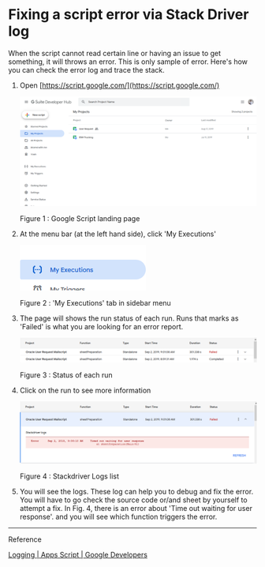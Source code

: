 # Fixing a script error via Stack Driver log

When the script cannot read certain line or having an issue to get something, it will throws an error.
This is only sample of error. Here's how you can check the error log and trace the stack.

1. Open [https://script.google.com/](https://script.google.com/)

    ![](Untitled-b0d772a2-d067-4ed2-a19d-ee2ae9ec038f.png)

    Figure 1 : Google Script landing page

2. At the menu bar (at the left hand side), click 'My Executions'

    ![](Untitled-b1ca6b75-af7d-466a-9bee-3a47c9d94f15.png)

    Figure 2 : 'My Executions' tab in sidebar menu

3. The page will shows the run status of each run.
Runs that marks as 'Failed' is what you are looking for an error report.

    ![](Untitled-af56687d-f924-4410-93a2-193687bea63e.png)

    Figure 3 : Status of each run

4. Click on the run to see more information

    ![](Untitled-d30c0233-522e-444f-a452-31d7dea4c564.png)

    Figure 4 : Stackdriver Logs list

5. You will see the logs. These log can help you to debug and fix the error.
You will have to go check the source code or/and sheet by yourself to attempt a fix.
In Fig. 4, there is an error about 'Time out waiting for user response'. and you will see which function triggers the error.

---

Reference 

[Logging | Apps Script | Google Developers](https://developers.google.com/apps-script/guides/logging#stackdriver_logging)